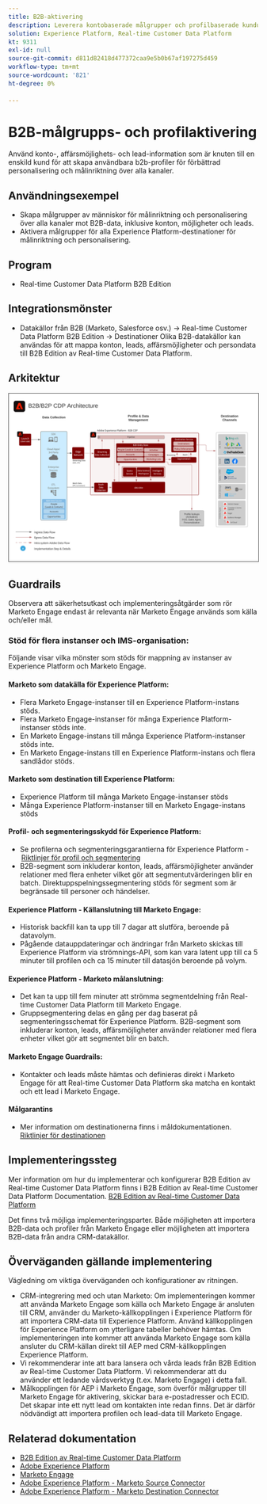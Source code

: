 ```yaml
---
title: B2B-aktivering
description: Leverera kontobaserade målgrupper och profilbaserade kundupplevelser med Real-time Customer Data Platform ​.
solution: Experience Platform, Real-time Customer Data Platform
kt: 9311
exl-id: null
source-git-commit: d811d82418d477372caa9e5b0b67af197275d459
workflow-type: tm+mt
source-wordcount: '821'
ht-degree: 0%

---
```


# B2B-målgrupps- och profilaktivering

Använd konto-, affärsmöjlighets- och lead-information som är knuten till en enskild kund för att skapa användbara b2b-profiler för förbättrad personalisering och målinriktning över alla kanaler.

## Användningsexempel

* Skapa målgrupper av människor för målinriktning och personalisering över alla kanaler mot B2B-data, inklusive konton, möjligheter och leads.
* Aktivera målgrupper för alla Experience Platform-destinationer för målinriktning och personalisering.

## Program

* Real-time Customer Data Platform B2B Edition

## Integrationsmönster

* Datakällor från B2B (Marketo, Salesforce osv.) -> Real-time Customer Data Platform B2B Edition -> Destinationer Olika B2B-datakällor kan användas för att mappa konton, leads, affärsmöjligheter och persondata till B2B Edition av Real-time Customer Data Platform.

## Arkitektur

<img src="assets/b2b-activation.svg" alt="Referensarkitektur för B2B-aktiveringsutkast" style="border:1px solid #4a4a4a" />
<br>

## Guardrails

Observera att säkerhetsutkast och implementeringsåtgärder som rör Marketo Engage endast är relevanta när Marketo Engage används som källa och/eller mål.

### Stöd för flera instanser och IMS-organisation:

Följande visar vilka mönster som stöds för mappning av instanser av Experience Platform och Marketo Engage.

#### Marketo som datakälla för Experience Platform:

* Flera Marketo Engage-instanser till en Experience Platform-instans stöds.
* Flera Marketo Engage-instanser för många Experience Platform-instanser stöds inte.
* En Marketo Engage-instans till många Experience Platform-instanser stöds inte.
* En Marketo Engage-instans till en Experience Platform-instans och flera sandlådor stöds.

#### Marketo som destination till Experience Platform:

* Experience Platform till många Marketo Engage-instanser stöds
* Många Experience Platform-instanser till en Marketo Engage-instans stöds

#### Profil- och segmenteringsskydd för Experience Platform:

* Se profilerna och segmenteringsgarantierna för Experience Platform - [Riktlinjer för profil och segmentering](https://experienceleague.adobe.com/docs/experience-platform/profile/guardrails.html?lang=en)
* B2B-segment som inkluderar konton, leads, affärsmöjligheter använder relationer med flera enheter vilket gör att segmentutvärderingen blir en batch. Direktuppspelningssegmentering stöds för segment som är begränsade till personer och händelser.

#### Experience Platform - Källanslutning till Marketo Engage:

* Historisk backfill kan ta upp till 7 dagar att slutföra, beroende på datavolym.
* Pågående datauppdateringar och ändringar från Marketo skickas till Experience Platform via strömnings-API, som kan vara latent upp till ca 5 minuter till profilen och ca 15 minuter till datasjön beroende på volym.

#### Experience Platform - Marketo målanslutning:

* Det kan ta upp till fem minuter att strömma segmentdelning från Real-time Customer Data Platform till Marketo Engage.
* Gruppsegmentering delas en gång per dag baserat på segmenteringsschemat för Experience Platform. B2B-segment som inkluderar konton, leads, affärsmöjligheter använder relationer med flera enheter vilket gör att segmentet blir en batch.

#### Marketo Engage Guardrails:

* Kontakter och leads måste hämtas och definieras direkt i Marketo Engage för att Real-time Customer Data Platform ska matcha en kontakt och ett lead i Marketo Engage.

#### Målgarantins

* Mer information om destinationerna finns i måldokumentationen. [Riktlinjer för destinationen](https://experienceleague.adobe.com/docs/experience-platform/destinations/home.html?lang=en)


## Implementeringssteg

Mer information om hur du implementerar och konfigurerar B2B Edition av Real-time Customer Data Platform finns i B2B Edition av Real-time Customer Data Platform Documentation. [B2B Edition av Real-time Customer Data Platform](https://experienceleague.adobe.com/docs/experience-platform/rtcdp/b2b-overview.html?lang=en)

Det finns två möjliga implementeringsparter. Både möjligheten att importera B2B-data och profiler från Marketo Engage eller möjligheten att importera B2B-data från andra CRM-datakällor.

## Överväganden gällande implementering

Vägledning om viktiga överväganden och konfigurationer av ritningen.

* CRM-integrering med och utan Marketo: Om implementeringen kommer att använda Marketo Engage som källa och Marketo Engage är ansluten till CRM, använder du Marketo-källkopplingen i Experience Platform för att importera CRM-data till Experience Platform. Använd källkopplingen för Experience Platform om ytterligare tabeller behöver hämtas. Om implementeringen inte kommer att använda Marketo Engage som källa ansluter du CRM-källan direkt till AEP med CRM-källkopplingen Experience Platform.
* Vi rekommenderar inte att bara lansera och vårda leads från B2B Edition av Real-time Customer Data Platform. Vi rekommenderar att du använder ett ledande vårdsverktyg (t.ex. Marketo Engage) i detta fall.
* Målkopplingen för AEP i Marketo Engage, som överför målgrupper till Marketo Engage för aktivering, skickar bara e-postadresser och ECID. Det skapar inte ett nytt lead om kontakten inte redan finns. Det är därför nödvändigt att importera profilen och lead-data till Marketo Engage.

## Relaterad dokumentation

* [B2B Edition av Real-time Customer Data Platform](https://experienceleague.adobe.com/docs/experience-platform/rtcdp/b2b-overview.html?lang=en)
* [Adobe Experience Platform](https://experienceleague.adobe.com/docs/experience-platform.html?lang=en)
* [Marketo Engage](https://experienceleague.adobe.com/docs/marketo/using/home.html?lang=en)
* [Adobe Experience Platform - Marketo Source Connector](https://experienceleague.adobe.com/docs/experience-platform/sources/connectors/adobe-applications/marketo/marketo.html?lang=en)
* [Adobe Experience Platform - Marketo Destination Connector](https://experienceleague.adobe.com/docs/marketo/using/product-docs/core-marketo-concepts/smart-lists-and-static-lists/static-lists/push-an-adobe-experience-cloud-segment-to-a-marketo-static-list.html?lang=en)